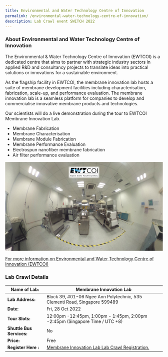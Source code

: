 ```yaml
---
title: Environmental and Water Technology Centre of Innovation
permalink: /environmental-water-technology-centre-of-innovation/
description: Lab Crawl event SWITCH 2022
---
```

### **About Environmental and Water Technology Centre of Innovation** 

The Environmental & Water Technology Centre of Innovation (EWTCOI) is a dedicated centre that aims to partner with strategic industry sectors in applied R&D and consultancy projects to translate ideas into practical solutions or innovations for a sustainable environment. 

As the flagship facility in EWTCOI, the membrane innovation lab hosts a suite of membrane development facilities including characterisation, fabrication, scale-up, and performance evaluation. The membrane innovation lab is a seamless platform for companies to develop and commercialise innovative membrane products and technologies.

Our scientists will do a live demonstration during the tour to EWTCOI Membrane Innovation Lab. 
* Membrane Fabrication 
* Membrane Characterisation 
* Membrane Module Fabrication 
* Membrane Performance Evaluation 
* Electrospun nanofiber membrane fabrication 
* Air filter performance evaluation

![Environmental and Water Technology Centre of Innovation (EWTCOI) Lab Crawl SWITCh 2022](/images/Lab%20pic%20Xiaoli%20Yan.png)

[For more information on Environmental and Water Technology Centre of Innovation (EWTCOI)](https://www.np.edu.sg/ewtcoi/Pages/facilities.aspx)
 


### **Lab Crawl Details**

| **Name of Lab:** | Membrane Innovation Lab |
| -------- | -------- |
| **Lab Address:** | Block 39, #01-06 Ngee Ann Polytechnic, 535 Clementi Road, Singapore 599489 |
|**Date:** | Fri, 28 Oct 2022 |
|**Tour Slots:** | 12:00pm -12:45pm, 1:00pm - 1:45pm, 2:00pm -2:45pm (Singapore Time / UTC +8) |
|**Shuttle Bus Services:** | No |
|**Price:** | Free |
|**Register Here :** | [Membrane Innovation Lab Lab Crawl Registration.](https://docs.google.com/forms/d/19e1i-18p5lMHmR94P6P6mFDIBy9pYdiwnKxtTtQfNI4/edit)|